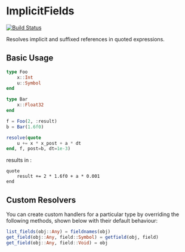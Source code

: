 # ImplicitFields

[![Build Status](https://travis-ci.org/damiendr/ImplicitFields.jl.svg?branch=master)](https://travis-ci.org/damiendr/ImplicitFields.jl)

Resolves implicit and suffixed references in quoted expressions.

## Basic Usage

```julia
type Foo
    x::Int
    u::Symbol
end

type Bar
    x::Float32
end

f = Foo(2, :result)
b = Bar(1.6f0)

resolve(quote
    u += x * x_post + a * dt
end, f, post=b, dt=1e-3)
```

results in :
```
quote
    result += 2 * 1.6f0 + a * 0.001
end
```

## Custom Resolvers

You can create custom handlers for a particular type by overriding the following methods, shown below with their default behaviour:

```julia
list_fields(obj::Any) = fieldnames(obj)
get_field(obj::Any, field::Symbol) = getfield(obj, field)
get_field(obj::Any, field::Void) = obj
```

